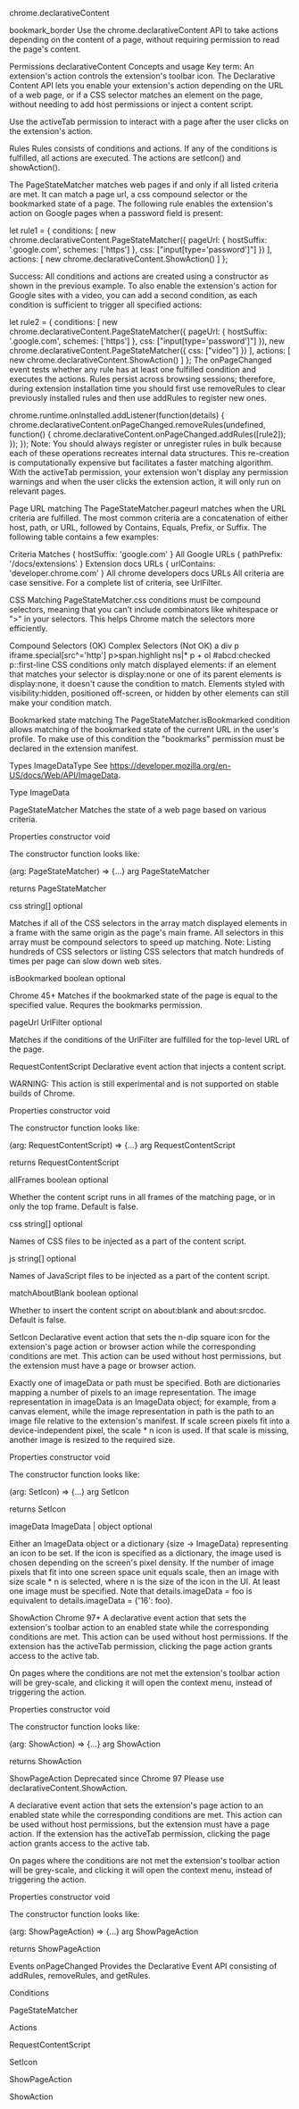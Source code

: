 chrome.declarativeContent 

bookmark_border
Use the chrome.declarativeContent API to take actions depending on the content of a page, without requiring permission to read the page's content.

Permissions
declarativeContent
Concepts and usage
Key term: An extension's action controls the extension's toolbar icon.
The Declarative Content API lets you enable your extension's action depending on the URL of a web page, or if a CSS selector matches an element on the page, without needing to add host permissions or inject a content script.

Use the activeTab permission to interact with a page after the user clicks on the extension's action.

Rules
Rules consists of conditions and actions. If any of the conditions is fulfilled, all actions are executed. The actions are setIcon() and showAction().

The PageStateMatcher matches web pages if and only if all listed criteria are met. It can match a page url, a css compound selector or the bookmarked state of a page. The following rule enables the extension's action on Google pages when a password field is present:


let rule1 = {
  conditions: [
    new chrome.declarativeContent.PageStateMatcher({
      pageUrl: { hostSuffix: '.google.com', schemes: ['https'] },
      css: ["input[type='password']"]
    })
  ],
  actions: [ new chrome.declarativeContent.ShowAction() ]
};

Success: All conditions and actions are created using a constructor as shown in the previous example.
To also enable the extension's action for Google sites with a video, you can add a second condition, as each condition is sufficient to trigger all specified actions:


let rule2 = {
  conditions: [
    new chrome.declarativeContent.PageStateMatcher({
      pageUrl: { hostSuffix: '.google.com', schemes: ['https'] },
      css: ["input[type='password']"]
    }),
    new chrome.declarativeContent.PageStateMatcher({
      css: ["video"]
    })
  ],
  actions: [ new chrome.declarativeContent.ShowAction() ]
};
The onPageChanged event tests whether any rule has at least one fulfilled condition and executes the actions. Rules persist across browsing sessions; therefore, during extension installation time you should first use removeRules to clear previously installed rules and then use addRules to register new ones.

chrome.runtime.onInstalled.addListener(function(details) {
  chrome.declarativeContent.onPageChanged.removeRules(undefined, function() {
    chrome.declarativeContent.onPageChanged.addRules([rule2]);
  });
});
Note: You should always register or unregister rules in bulk because each of these operations recreates internal data structures. This re-creation is computationally expensive but facilitates a faster matching algorithm.
With the activeTab permission, your extension won't display any permission warnings and when the user clicks the extension action, it will only run on relevant pages.

Page URL matching
The PageStateMatcher.pageurl matches when the URL criteria are fulfilled. The most common criteria are a concatenation of either host, path, or URL, followed by Contains, Equals, Prefix, or Suffix. The following table contains a few examples:

Criteria	Matches
{ hostSuffix: 'google.com' }	All Google URLs
{ pathPrefix: '/docs/extensions' }	Extension docs URLs
{ urlContains: 'developer.chrome.com' }	All chrome developers docs URLs
All criteria are case sensitive. For a complete list of criteria, see UrlFilter.

CSS Matching
PageStateMatcher.css conditions must be compound selectors, meaning that you can't include combinators like whitespace or ">" in your selectors. This helps Chrome match the selectors more efficiently.

Compound Selectors (OK)	Complex Selectors (Not OK)
a	div p
iframe.special[src^='http']	p>span.highlight
ns|*	p + ol
#abcd:checked	p::first-line
CSS conditions only match displayed elements: if an element that matches your selector is display:none or one of its parent elements is display:none, it doesn't cause the condition to match. Elements styled with visibility:hidden, positioned off-screen, or hidden by other elements can still make your condition match.

Bookmarked state matching
The PageStateMatcher.isBookmarked condition allows matching of the bookmarked state of the current URL in the user's profile. To make use of this condition the "bookmarks" permission must be declared in the extension manifest.

Types
ImageDataType
See https://developer.mozilla.org/en-US/docs/Web/API/ImageData.

Type
ImageData

PageStateMatcher
Matches the state of a web page based on various criteria.

Properties
constructor
void

The constructor function looks like:

(arg: PageStateMatcher) => {...}
arg
PageStateMatcher

returns
PageStateMatcher

css
string[] optional

Matches if all of the CSS selectors in the array match displayed elements in a frame with the same origin as the page's main frame. All selectors in this array must be compound selectors to speed up matching. Note: Listing hundreds of CSS selectors or listing CSS selectors that match hundreds of times per page can slow down web sites.

isBookmarked
boolean optional

Chrome 45+
Matches if the bookmarked state of the page is equal to the specified value. Requres the bookmarks permission.

pageUrl
UrlFilter optional

Matches if the conditions of the UrlFilter are fulfilled for the top-level URL of the page.

RequestContentScript
Declarative event action that injects a content script.

WARNING: This action is still experimental and is not supported on stable builds of Chrome.

Properties
constructor
void

The constructor function looks like:

(arg: RequestContentScript) => {...}
arg
RequestContentScript

returns
RequestContentScript

allFrames
boolean optional

Whether the content script runs in all frames of the matching page, or in only the top frame. Default is false.

css
string[] optional

Names of CSS files to be injected as a part of the content script.

js
string[] optional

Names of JavaScript files to be injected as a part of the content script.

matchAboutBlank
boolean optional

Whether to insert the content script on about:blank and about:srcdoc. Default is false.

SetIcon
Declarative event action that sets the n-dip square icon for the extension's page action or browser action while the corresponding conditions are met. This action can be used without host permissions, but the extension must have a page or browser action.

Exactly one of imageData or path must be specified. Both are dictionaries mapping a number of pixels to an image representation. The image representation in imageData is an ImageData object; for example, from a canvas element, while the image representation in path is the path to an image file relative to the extension's manifest. If scale screen pixels fit into a device-independent pixel, the scale * n icon is used. If that scale is missing, another image is resized to the required size.

Properties
constructor
void

The constructor function looks like:

(arg: SetIcon) => {...}
arg
SetIcon

returns
SetIcon

imageData
ImageData | object optional

Either an ImageData object or a dictionary {size -> ImageData} representing an icon to be set. If the icon is specified as a dictionary, the image used is chosen depending on the screen's pixel density. If the number of image pixels that fit into one screen space unit equals scale, then an image with size scale * n is selected, where n is the size of the icon in the UI. At least one image must be specified. Note that details.imageData = foo is equivalent to details.imageData = {'16': foo}.

ShowAction
Chrome 97+
A declarative event action that sets the extension's toolbar action to an enabled state while the corresponding conditions are met. This action can be used without host permissions. If the extension has the activeTab permission, clicking the page action grants access to the active tab.

On pages where the conditions are not met the extension's toolbar action will be grey-scale, and clicking it will open the context menu, instead of triggering the action.

Properties
constructor
void

The constructor function looks like:

(arg: ShowAction) => {...}
arg
ShowAction

returns
ShowAction

ShowPageAction
Deprecated since Chrome 97
Please use declarativeContent.ShowAction.

A declarative event action that sets the extension's page action to an enabled state while the corresponding conditions are met. This action can be used without host permissions, but the extension must have a page action. If the extension has the activeTab permission, clicking the page action grants access to the active tab.

On pages where the conditions are not met the extension's toolbar action will be grey-scale, and clicking it will open the context menu, instead of triggering the action.

Properties
constructor
void

The constructor function looks like:

(arg: ShowPageAction) => {...}
arg
ShowPageAction

returns
ShowPageAction

Events
onPageChanged
Provides the Declarative Event API consisting of addRules, removeRules, and getRules.

Conditions

PageStateMatcher

Actions

RequestContentScript

SetIcon

ShowPageAction

ShowAction
